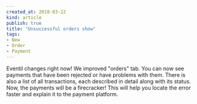 ```yaml
---
created_at: 2018-03-22 
kind: article
publish: true
title: "Unsuccessful orders show"
tags:
- New
- Order
- Payment
---
```

Eventil changes right now! We improved "orders" tab. You can now see payments that have been rejected or have problems with them. There is also a list of all transactions, each described in detail along with its status. Now, the payments will be a firecracker! This will help you locate the error faster and explain it to the payment platform.
